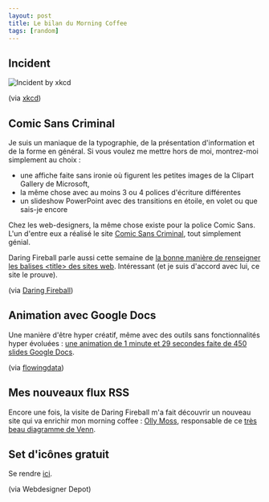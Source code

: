 ```yaml
---
layout: post
title: Le bilan du Morning Coffee
tags: [random]
---
```


## Incident

![Incident by xkcd](https://imgs.xkcd.com/comics/incident.png)

(via [xkcd](https://xkcd.com/838/))

## Comic Sans Criminal

Je suis un maniaque de la typographie, de la présentation d'information et de la
forme en général. Si vous voulez me mettre hors de moi, montrez-moi simplement
au choix :

- une affiche faite sans ironie où figurent les petites images de la Clipart
  Gallery de Microsoft,
- la même chose avec au moins 3 ou 4 polices d'écriture différentes
- un slideshow PowerPoint avec des transitions en étoile, en volet ou que
  sais-je encore

Chez les web-designers, la même chose existe pour la police Comic Sans. L'un
d'entre eux a réalisé le site
[Comic Sans Criminal](https://comicsanscriminal.com/), tout simplement génial.

Daring Fireball parle aussi cette semaine de
[la bonne manière de renseigner les balises &lt;title&gt; des sites web](https://daringfireball.net/2010/12/title_junk).
Intéressant (et je suis d'accord avec lui, ce site le prouve).

(via [Daring Fireball](https://daringfireball.net))

## Animation avec Google Docs

Une manière d'être hyper créatif, même avec des outils sans fonctionnalités
hyper évoluées : [une animation de 1 minute et 29 secondes faite de 450 slides
Google Docs][1].

(via
[flowingdata](https://flowingdata.com/2010/12/22/epic-animation-in-google-docs/))

## Mes nouveaux flux RSS

Encore une fois, la visite de Daring Fireball m'a fait découvrir un nouveau site
qui va enrichir mon morning coffee : [Olly Moss](https://www.moss.fm/),
responsable de ce
[très beau diagramme de Venn](https://www.threadless.com/shop/@threadless/design/hell-maybe/home/fine-art-print).

## Set d'icônes gratuit

Se rendre
[ici](https://www.smashingmagazine.com/2010/12/free-icon-set-for-web-developers-coded/).

(via Webdesigner Depot)

[1]:
  https://youtu.be/bt9F7tKcZcU
  "une animation de 89 secondes en 450 slides Google Docs"
